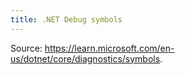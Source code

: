 ```yaml
---
title: .NET Debug symbols
---
```

Source: https://learn.microsoft.com/en-us/dotnet/core/diagnostics/symbols.